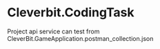 # Cleverbit.CodingTask

Project api service can test from CleverBit.GameApplication.postman_collection.json
